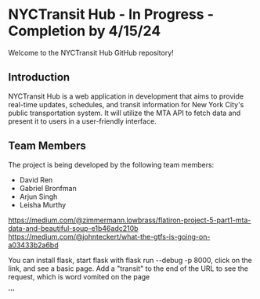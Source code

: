 #  NYCTransit Hub - In Progress - Completion by 4/15/24

Welcome to the NYCTransit Hub GitHub repository!

## Introduction

NYCTransit Hub is a web application in development that aims to provide real-time updates, schedules, and transit information for New York City's public transportation system. It will utilize the MTA API to fetch data and present it to users in a user-friendly interface.

## Team Members

The project is being developed by the following team members:

- David Ren
- Gabriel Bronfman
- Arjun Singh
- Leisha Murthy

https://medium.com/@zimmermann.lowbrass/flatiron-project-5-part1-mta-data-and-beautiful-soup-e1b46adc210b
https://medium.com/@johnteckert/what-the-gtfs-is-going-on-a03433b2a6bd

You can install flask, start flask with flask run --debug -p 8000, click on the link, and see a basic page. Add a "transit" to the end of the URL to see the request, which is word vomited on the page

'''

